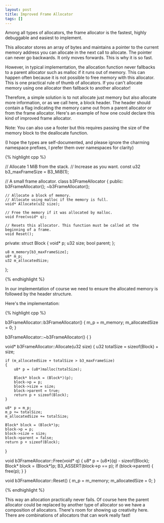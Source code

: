 ```yaml
---
layout: post
title: Improved Frame Allocator
tags: []
---
```


Among all types of allocators, the frame allocator is the fastest, highly debuggable and easiest to implement. 

This allocator stores an array of bytes and maintains a pointer to the current memory address you can allocate in the next call to allocate. 
The pointer can never go backwards. It only moves forwards. This is why it is so fast.

However, in typical implementation, the allocation function never fallbacks to a parent allocator such as malloc if it runs out of memory. 
This can happen often because it is not possible to free memory with this allocator. This is one practical rule of thumb of allocators. 
If you can't allocate memory using one allocator then fallback to another allocator!

Therefore, a simple solution is to not allocate just memory but also allocate more information, or as we call here, a block header. 
The header should contain a flag indicating the memory came out from a parent allocator or from the frame allocator. 
Here's an example of how one could declare this kind of improved frame allocator. 

Note: You can also use a footer but this requires passing the size of the memory block to the deallocate function.

(I hope the types are self-documented, and please ignore the charming namespace prefixes, I prefer them over namespaces for clarity)

{% highlight cpp %}

// Allocate 1 MiB from the stack. 
// Increase as you want.
const u32 b3_maxFrameSize = B3_MiB(1);

// A small frame allocator.
class b3FrameAllocator
{
public:
	b3FrameAllocator();
	~b3FrameAllocator();

	// Allocate a block of memory.
	// Allocate using malloc if the memory is full.
	void* Allocate(u32 size);
	
	// Free the memory if it was allocated by malloc.
	void Free(void* q);

	// Resets this allocator. This function must be called at the beginning of a frame.
	void Reset();
private:
	struct Block
	{
		void* p;
		u32 size;
		bool parent;
	};

	u8 m_memory[b3_maxFrameSize];
	u8* m_p;
	u32 m_allocatedSize;
};

{% endhighlight %}

In our implementation of course we need to ensure the allocated memory is followed by the header structure.

Here's the implementation: 

{% highlight cpp %}

b3FrameAllocator::b3FrameAllocator()
{
	m_p = m_memory;
	m_allocatedSize = 0;
}

b3FrameAllocator::~b3FrameAllocator()
{
}

void* b3FrameAllocator::Allocate(u32 size)
{
	u32 totalSize = sizeof(Block) + size;

	if (m_allocatedSize + totalSize > b3_maxFrameSize)
	{
		u8* p = (u8*)malloc(totalSize);
		
		Block* block = (Block*)(p);
		block->p = p;
		block->size = size;
		block->parent = true;
		return p + sizeof(Block);
	}

	u8* p = m_p;
	m_p += totalSize;
	m_allocatedSize += totalSize;
	
	Block* block = (Block*)p;
	block->p = p;
	block->size = size;
	block->parent = false;
	return p + sizeof(Block);
}

void b3FrameAllocator::Free(void* q)
{
	u8* p = (u8*)(q) - sizeof(Block);
	Block* block = (Block*)p;
	B3_ASSERT(block->p == p);
	if (block->parent)
	{
		free(p);
	}
}

void b3FrameAllocator::Reset()
{
	m_p = m_memory;
	m_allocatedSize = 0;
}

{% endhighlight %}

This way an allocation practically never fails. Of course here the parent allocator could be replaced by another type of allocator so we have a composition of 
allocators. There's room for showing up creativity here. There are combinations of allocators that can work really fast! 